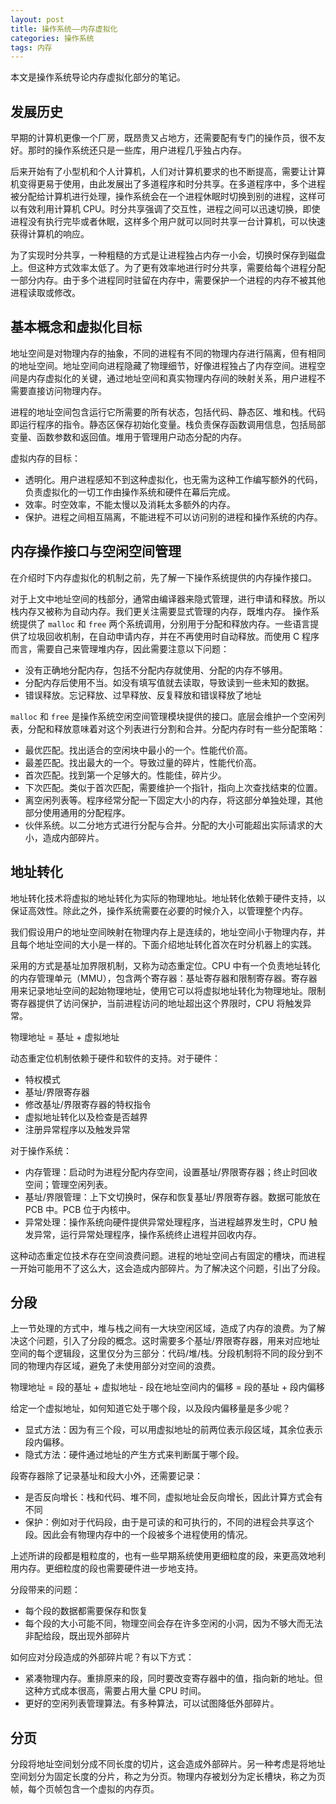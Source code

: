 ```yaml
---
layout: post
title: 操作系统——内存虚拟化
categories: 操作系统
tags: 内存
---
```


本文是操作系统导论内存虚拟化部分的笔记。

## 发展历史

早期的计算机更像一个厂房，既昂贵又占地方，还需要配有专门的操作员，很不友好。那时的操作系统还只是一些库，用户进程几乎独占内存。

后来开始有了小型机和个人计算机，人们对计算机要求的也不断提高，需要让计算机变得更易于使用，由此发展出了多道程序和时分共享。在多道程序中，多个进程被分配给计算机进行处理，操作系统会在一个进程休眠时切换到别的进程，这样可以有效利用计算机 CPU。时分共享强调了交互性，进程之间可以迅速切换，即使进程没有执行完毕或者休眠，这样多个用户就可以同时共享一台计算机，可以快速获得计算机的响应。

为了实现时分共享，一种粗糙的方式是让进程独占内存一小会，切换时保存到磁盘上。但这种方式效率太低了。为了更有效率地进行时分共享，需要给每个进程分配一部分内存。由于多个进程同时驻留在内存中，需要保护一个进程的内存不被其他进程读取或修改。

## 基本概念和虚拟化目标

地址空间是对物理内存的抽象，不同的进程有不同的物理内存进行隔离，但有相同的地址空间。地址空间向进程隐藏了物理细节，好像进程独占了内存空间。进程空间是内存虚拟化的关键，通过地址空间和真实物理内存间的映射关系，用户进程不需要直接访问物理内存。

进程的地址空间包含运行它所需要的所有状态，包括代码、静态区、堆和栈。代码即运行程序的指令。静态区保存初始化变量。栈负责保存函数调用信息，包括局部变量、函数参数和返回值。堆用于管理用户动态分配的内存。


虚拟内存的目标：

- 透明化。用户进程感知不到这种虚拟化，也无需为这种工作编写额外的代码，负责虚拟化的一切工作由操作系统和硬件在幕后完成。
- 效率。时空效率，不能太慢以及消耗太多额外的内存。
- 保护。进程之间相互隔离，不能进程不可以访问别的进程和操作系统的内存。

## 内存操作接口与空闲空间管理

在介绍时下内存虚拟化的机制之前，先了解一下操作系统提供的内存操作接口。

对于上文中地址空间的栈部分，通常由编译器来隐式管理，进行申请和释放。所以栈内存又被称为自动内存。我们更关注需要显式管理的内存，既堆内存。 操作系统提供了 `malloc` 和 `free` 两个系统调用，分别用于分配和释放内存。一些语言提供了垃圾回收机制，在自动申请内存，并在不再使用时自动释放。而使用 C 程序而言，需要自己来管理堆内存，因此需要注意以下问题：

- 没有正确地分配内存，包括不分配内存就使用、分配的内存不够用。
- 分配内存后使用不当。如没有填写值就去读取，导致读到一些未知的数据。
- 错误释放。忘记释放、过早释放、反复释放和错误释放了地址

`malloc` 和 `free` 是操作系统空闲空间管理模块提供的接口。底层会维护一个空闲列表，分配和释放意味着对这个列表进行分割和合并。分配内存时有一些分配策略：

- 最优匹配。找出适合的空闲块中最小的一个。性能代价高。
- 最差匹配。找出最大的一个。导致过量的碎片，性能代价高。
- 首次匹配。找到第一个足够大的。性能佳，碎片少。
- 下次匹配。类似于首次匹配，需要维护一个指针，指向上次查找结束的位置。
- 离空闲列表等。程序经常分配一下固定大小的内存，将这部分单独处理，其他部分使用通用的分配程序。
- 伙伴系统。以二分地方式进行分配与合并。分配的大小可能超出实际请求的大小，造成内部碎片。

## 地址转化

地址转化技术将虚拟的地址转化为实际的物理地址。地址转化依赖于硬件支持，以保证高效性。除此之外，操作系统需要在必要的时候介入，以管理整个内存。

我们假设用户的地址空间映射在物理内存上是连续的，地址空间小于物理内存，并且每个地址空间的大小是一样的。下面介绍地址转化首次在时分机器上的实践。

采用的方式是基址加界限机制，又称为动态重定位。CPU 中有一个负责地址转化的内存管理单元（MMU），包含两个寄存器：基址寄存器和限制寄存器。寄存器用来记录地址空间的起始物理地址，使用它可以将虚拟地址转化为物理地址。限制寄存器提供了访问保护，当前进程访问的地址超出这个界限时，CPU 将触发异常。

物理地址 = 基址 + 虚拟地址

动态重定位机制依赖于硬件和软件的支持。对于硬件：

- 特权模式
- 基址/界限寄存器
- 修改基址/界限寄存器的特权指令
- 虚拟地址转化以及检查是否越界
- 注册异常程序以及触发异常 

对于操作系统：

- 内存管理：启动时为进程分配内存空间，设置基址/界限寄存器；终止时回收空间；管理空闲列表。
- 基址/界限管理：上下文切换时，保存和恢复基址/界限寄存器。数据可能放在 PCB 中。PCB 位于内核中。
- 异常处理：操作系统向硬件提供异常处理程序，当进程越界发生时，CPU 触发异常，运行异常处理程序，操作系统终止进程并回收内存。

这种动态重定位技术存在空间浪费问题。进程的地址空间占有固定的槽块，而进程一开始可能用不了这么大，这会造成内部碎片。为了解决这个问题，引出了分段。

## 分段

上一节处理的方式中，堆与栈之间有一大块空闲区域，造成了内存的浪费。为了解决这个问题，引入了分段的概念。这时需要多个基址/界限寄存器，用来对应地址空间的每个逻辑段，这里仅分为三部分：代码/堆/栈。分段机制将不同的段分到不同的物理内存区域，避免了未使用部分对空间的浪费。


物理地址 = 段的基址 + 虚拟地址 - 段在地址空间内的偏移 = 段的基址 + 段内偏移

给定一个虚拟地址，如何知道它处于哪个段，以及段内偏移量是多少呢？

- 显式方法：因为有三个段，可以用虚拟地址的前两位表示段区域，其余位表示段内偏移。
- 隐式方法：硬件通过地址的产生方式来判断属于哪个段。

段寄存器除了记录基址和段大小外，还需要记录：

- 是否反向增长：栈和代码、堆不同，虚拟地址会反向增长，因此计算方式会有不同
- 保护：例如对于代码段，由于是可读的和可执行的，不同的进程会共享这个段。因此会有物理内存中的一个段被多个进程使用的情况。

上述所讲的段都是粗粒度的，也有一些早期系统使用更细粒度的段，来更高效地利用内存。更细粒度的段也需要硬件进一步地支持。

分段带来的问题：

- 每个段的数据都需要保存和恢复
- 每个段的大小可能不同，物理空间会存在许多空闲的小洞，因为不够大而无法非配给段，既出现外部碎片

如何应对分段造成的外部碎片呢？有以下方式：

- 紧凑物理内存。重排原来的段，同时要改变寄存器中的值，指向新的地址。但这种方式成本很高，需要占用大量 CPU 时间。
- 更好的空闲列表管理算法。有多种算法，可以试图降低外部碎片。


## 分页

分段将地址空间划分成不同长度的切片，这会造成外部碎片。另一种考虑是将地址空间划分为固定长度的分片，称之为分页。物理内存被划分为定长槽块，称之为页帧，每个页帧包含一个虚拟的内存页。

